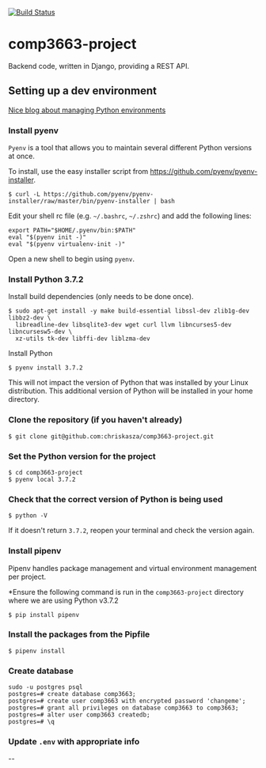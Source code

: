 [![Build Status](https://travis-ci.com/comp-3663-weather-visualization/comp3663-django.svg?branch=master)](https://travis-ci.com/comp-3663-weather-visualization/comp3663-django)

# comp3663-project
Backend code, written in Django, providing a REST API.

## Setting up a dev environment
[Nice blog about managing Python environments](https://jacobian.org/writing/python-environment-2018/)

### Install pyenv
`Pyenv` is a tool that allows you to maintain several different Python versions at once.

To install, use the easy installer script from https://github.com/pyenv/pyenv-installer.
```
$ curl -L https://github.com/pyenv/pyenv-installer/raw/master/bin/pyenv-installer | bash
```
Edit your shell rc file (e.g. `~/.bashrc`, `~/.zshrc`) and add the following lines:
```
export PATH="$HOME/.pyenv/bin:$PATH"
eval "$(pyenv init -)"
eval "$(pyenv virtualenv-init -)"
```
Open a new shell to begin using `pyenv`.

### Install Python 3.7.2
Install build dependencies (only needs to be done once).
```
$ sudo apt-get install -y make build-essential libssl-dev zlib1g-dev libbz2-dev \
  libreadline-dev libsqlite3-dev wget curl llvm libncurses5-dev libncursesw5-dev \
  xz-utils tk-dev libffi-dev liblzma-dev
```
Install Python
```
$ pyenv install 3.7.2
```
This will not impact the version of Python that was installed by your Linux distribution. This additional version of Python will be installed in your home directory.

### Clone the repository (if you haven't already)
```
$ git clone git@github.com:chriskasza/comp3663-project.git
```

### Set the Python version for the project
```
$ cd comp3663-project
$ pyenv local 3.7.2
```

### Check that the correct version of Python is being used
```
$ python -V
```
If it doesn't return `3.7.2`, reopen your terminal and check the version again.

### Install pipenv
Pipenv handles package management and virtual environment management per project.

*Ensure the following command is run in the `comp3663-project` directory where we are using Python v3.7.2
```
$ pip install pipenv
```

### Install the packages from the Pipfile
```
$ pipenv install
```

### Create database
```
sudo -u postgres psql
postgres=# create database comp3663;
postgres=# create user comp3663 with encrypted password 'changeme';
postgres=# grant all privileges on database comp3663 to comp3663;
postgres=# alter user comp3663 createdb;
postgres=# \q
```

### Update `.env` with appropriate info
--


